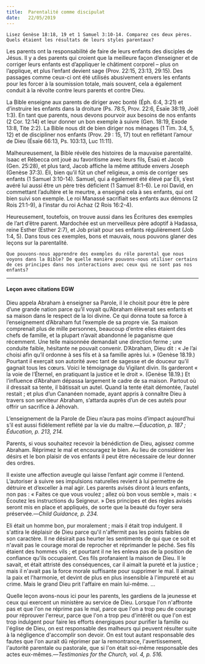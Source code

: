 ```yaml
---
title:  Parentalité comme discipulat
date:   22/05/2019
---
```


`Lisez Genèse 18:18, 19 et 1 Samuel 3:10-14. Comparez ces deux pères. Quels étaient les résultats de leurs styles parentaux?`

Les parents ont la responsabilité de faire de leurs enfants des disciples de Jésus. Il y a des parents qui croient que la meilleure façon d’enseigner et de corriger leurs enfants est d’appliquer le châtiment corporel – plus on l’applique, et plus l’enfant devient sage (Prov. 22:15, 23:13, 29:15). Des passages comme ceux-ci ont été utilisés abusivement envers les enfants pour les forcer à la soumission totale, mais souvent, cela a également conduit à la révolte contre leurs parents et contre Dieu.

La Bible enseigne aux parents de diriger avec bonté (Éph. 6:4, 3:21) et d’instruire les enfants dans la droiture (Ps. 78:5, Prov. 22:6, Ésaïe 38:19, Joël 1:3). En tant que parents, nous devons pourvoir aux besoins de nos enfants (2 Cor. 12:14) et leur donner un bon exemple à suivre (Gen. 18:19, Exode 13:8, Tite 2:2). La Bible nous dit de bien diriger nos ménages (1 Tim. 3:4, 5, 12) et de discipliner nos enfants (Prov. 29 : 15, 17) tout en reflétant l’amour de Dieu (Ésaïe 66:13, Ps. 103:13, Luc 11:11).

Malheureusement, la Bible révèle des histoires de la mauvaise parentalité. Isaac et Rébecca ont joué au favoritisme avec leurs fils, Ésaü et Jacob (Gen. 25:28), et plus tard, Jacob affiche la même attitude envers Joseph (Genèse 37:3). Éli, bien qu’il fût un chef religieux, a omis de corriger ses enfants (1 Samuel 3:10-14). Samuel, qui a également été élevé par Éli, s’est avéré lui aussi être un père très déficient (1 Samuel 8:1-6). Le roi David, en commettant l’adultère et le meurtre, a enseigné cela à ses enfants, qui ont bien suivi son exemple. Le roi Manassé sacrifiait ses enfants aux démons (2 Rois 21:1-9), à l’instar du roi Achaz (2 Rois 16:2-4).

Heureusement, toutefois, on trouve aussi dans les Écritures des exemples de l’art d’être parent. Mardochée est un merveilleux père adoptif à Hadassa, reine Esther (Esther 2:7), et Job priait pour ses enfants régulièrement (Job 1:4, 5). Dans tous ces exemples, bons et mauvais, nous pouvons glaner des leçons sur la parentalité.

`Que pouvons-nous apprendre des exemples du rôle parental que nous voyons dans la Bible? De quelle manière pouvons-nous utiliser certains de ces principes dans nos interactions avec ceux qui ne sont pas nos enfants?`

---

#### Leçon avec citations EGW

Dieu appela Abraham à enseigner sa Parole, il le choisit pour être le père d’une grande nation parce qu’il voyait qu’Abraham élèverait ses enfants et sa maison dans le respect de la loi divine. Ce qui donna toute sa force à l’enseignement d’Abraham fut l’exemple de sa propre vie. Sa maison comprenait plus de mille personnes, beaucoup d’entre elles étaient des chefs de famille, et la plupart n’avait abandonné le paganisme que récemment. Une telle maisonnée demandait une direction ferme ; une conduite faible, hésitante ne pouvait convenir. D’Abraham, Dieu dit : « Je l’ai choisi afin qu’il ordonne à ses fils et à sa famille après lui. » (Genèse 18.19.) Pourtant il exerçait son autorité avec tant de sagesse et de douceur qu’il gagnait tous les cœurs. Voici le témoignage du Vigilant divin. Ils garderont « la voie de l’Éternel, en pratiquant la justice et le droit ». (Genèse 18.19.) Et l’influence d’Abraham dépassa largement le cadre de sa maison. Partout où il dressait sa tente, il bâtissait un autel. Quand la tente était démontée, l’autel restait ; et plus d’un Cananéen nomade, ayant appris à connaître Dieu à travers son serviteur Abraham, s’attarda auprès d’un de ces autels pour offrir un sacrifice à Jéhovah.

L’enseignement de la Parole de Dieu n’aura pas moins d’impact aujourd’hui s’il est aussi fidèlement reflété par la vie du maître.—_Education, p. 187 ; Éducation, p. 213, 214._

Parents, si vous souhaitez recevoir la bénédiction de Dieu, agissez comme Abraham. Réprimez le mal et encouragez le bien. Au lieu de considérer les désirs et le bon plaisir de vos enfants il peut être nécessaire de leur donner des ordres.

Il existe une affection aveugle qui laisse l’enfant agir comme il l’entend. L’autoriser à suivre ses impulsions naturelles revient à lui permettre de détruire et d’exceller à mal agir. Les parents avisés diront à leurs enfants, non pas : « Faites ce que vous voulez ; allez où bon vous semble », mais : « Écoutez les instructions du Seigneur. » Des principes et des règles avisés seront mis en place et appliqués, de sorte que la beauté du foyer sera préservée.—_Child Guidance, p. 234._

Eli était un homme bon, pur moralement ; mais il était trop indulgent. Il s'attira le déplaisir de Dieu parce qu'il n'affermit pas les points faibles de son caractère. Il ne désirait pas heurter les sentiments de qui que ce soit et n'avait pas le courage moral de reprocher et réprimander le péché. Ses fils étaient des hommes vils ; et pourtant il ne les enleva pas de la position de confiance qu'ils occupaient. Ces fils profanaient la maison de Dieu. Il le savait, et était attristé des conséquences, car il aimait la pureté et la justice ; mais il n'avait pas la force morale suffisante pour supprimer le mal. Il aimait la paix et l'harmonie, et devint de plus en plus insensible à l'impureté et au crime. Mais le grand Dieu prit l'affaire en main lui-même. …

Quelle leçon avons-nous ici pour les parents, les gardiens de la jeunesse et ceux qui exercent un ministère au service de Dieu. Lorsque l'on n'affronte pas et que l'on ne réprime pas le mal, parce que l'on a trop peu de courage pour réprouver l'erreur, parce que l'on a trop peu d'intérêt ou que l'on est trop indulgent pour faire les efforts énergiques pour purifier la famille ou l'église de Dieu, on est responsable des malheurs qui peuvent résulter suite à la négligence d'accomplir son devoir. On est tout autant responsable des fautes que l'on aurait dû réprimer par la remontrance, l'avertissement, l'autorité parentale ou pastorale, que si l'on était soi-même responsable des actes eux-mêmes.—_Testimonies for the Church, vol. 4, p. 516._